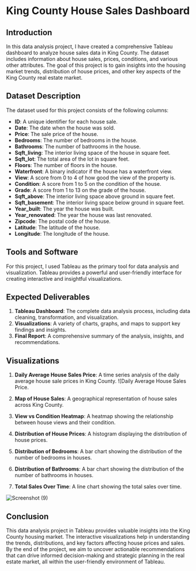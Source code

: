 

# King County House Sales Dashboard

## Introduction

In this data analysis project, I have created a comprehensive Tableau dashboard to analyze house sales data in King County. The dataset includes information about house sales, prices, conditions, and various other attributes. The goal of this project is to gain insights into the housing market trends, distribution of house prices, and other key aspects of the King County real estate market.

## Dataset Description

The dataset used for this project consists of the following columns:
- **ID**: A unique identifier for each house sale.
- **Date**: The date when the house was sold.
- **Price**: The sale price of the house.
- **Bedrooms**: The number of bedrooms in the house.
- **Bathrooms**: The number of bathrooms in the house.
- **Sqft_living**: The interior living space of the house in square feet.
- **Sqft_lot**: The total area of the lot in square feet.
- **Floors**: The number of floors in the house.
- **Waterfront**: A binary indicator if the house has a waterfront view.
- **View**: A score from 0 to 4 of how good the view of the property is.
- **Condition**: A score from 1 to 5 on the condition of the house.
- **Grade**: A score from 1 to 13 on the grade of the house.
- **Sqft_above**: The interior living space above ground in square feet.
- **Sqft_basement**: The interior living space below ground in square feet.
- **Year_built**: The year the house was built.
- **Year_renovated**: The year the house was last renovated.
- **Zipcode**: The postal code of the house.
- **Latitude**: The latitude of the house.
- **Longitude**: The longitude of the house.

## Tools and Software

For this project, I used Tableau as the primary tool for data analysis and visualization. Tableau provides a powerful and user-friendly interface for creating interactive and insightful visualizations.

## Expected Deliverables

1. **Tableau Dashboard**: The complete data analysis process, including data cleaning, transformation, and visualization.
2. **Visualizations**: A variety of charts, graphs, and maps to support key findings and insights.
3. **Final Report**: A comprehensive summary of the analysis, insights, and recommendations.

## Visualizations

1. **Daily Average House Sales Price**: A time series analysis of the daily average house sale prices in King County.
   ![Daily Average House Sales Price.

2. **Map of House Sales**: A geographical representation of house sales across King County.
 
3. **View vs Condition Heatmap**: A heatmap showing the relationship between house views and their condition.


4. **Distribution of House Prices**: A histogram displaying the distribution of house prices.
  

5. **Distribution of Bedrooms**: A bar chart showing the distribution of the number of bedrooms in houses.


6. **Distribution of Bathrooms**: A bar chart showing the distribution of the number of bathrooms in houses.
 

7. **Total Sales Over Time**: A line chart showing the total sales over time.
 
![Screenshot (9)](https://github.com/Analystlekan/House-sales-analysis/assets/172055479/6594e309-4a98-4814-a9ee-bb9c7f86a900)
## Conclusion

This data analysis project in Tableau provides valuable insights into the King County housing market. The interactive visualizations help in understanding the trends, distributions, and key factors affecting house prices and sales. By the end of the project, we aim to uncover actionable recommendations that can drive informed decision-making and strategic planning in the real estate market, all within the user-friendly environment of Tableau.

